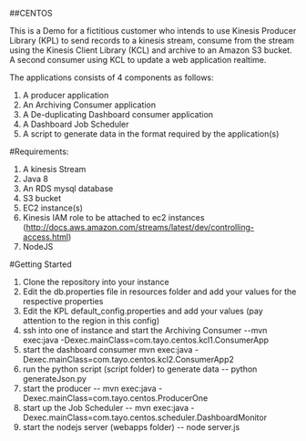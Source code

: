 ##CENTOS

This is a Demo for a fictitious customer who intends to use Kinesis Producer Library (KPL) to send records to a kinesis stream, consume from the stream using the Kinesis Client Library (KCL) and archive to an Amazon S3 bucket. A second consumer using KCL to update a web application realtime. 

The applications consists of 4 components as follows:

1. A producer application
2. An Archiving Consumer application
3. A De-duplicating Dashboard consumer application
4. A Dashboard Job Scheduler
5. A script to generate data in the format required by the application(s)

#Requirements:
1. A kinesis Stream
2. Java 8
3. An RDS mysql database
4. S3 bucket
5. EC2 instance(s)
6. Kinesis IAM role to be attached to ec2 instances (http://docs.aws.amazon.com/streams/latest/dev/controlling-access.html)
7. NodeJS

#Getting Started
1. Clone the repository into your instance
2. Edit the db.properties file in resources folder and add your values for the respective properties
3. Edit the KPL default_config.properties and add your values (pay attention to the region in this config)
4. ssh into one of instance and start the Archiving Consumer --mvn exec:java -Dexec.mainClass=com.tayo.centos.kcl1.ConsumerApp
5. start the dashboard consumer mvn exec:java -Dexec.mainClass=com.tayo.centos.kcl2.ConsumerApp2
6. run the python script (script folder) to generate data -- python generateJson.py
6. start the producer -- mvn exec:java -Dexec.mainClass=com.tayo.centos.ProducerOne
7. start up the Job Scheduler -- mvn exec:java -Dexec.mainClass=com.tayo.centos.scheduler.DashboardMonitor
8. start the nodejs server (webapps folder) -- node server.js





